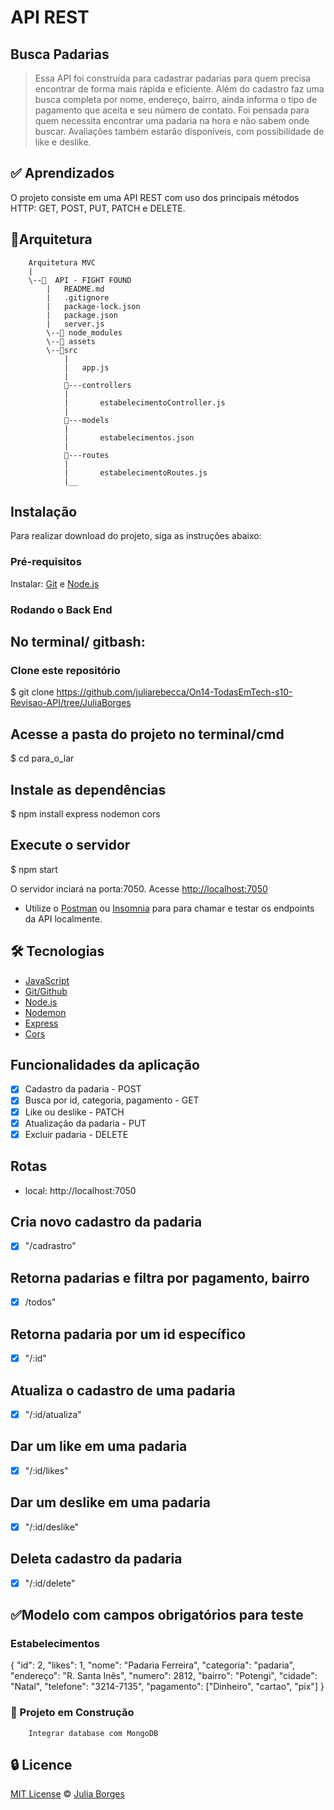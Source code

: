 # API REST
## Busca Padarias

 > Essa API foi construída para cadastrar padarias para quem precisa encontrar de forma mais rápida e eficiente. Além do cadastro faz uma busca completa por nome, endereço, bairro, ainda informa o tipo de pagamento que aceita e seu número de contato. Foi pensada para quem necessita encontrar uma padaria na hora e não sabem onde buscar. Avaliações também estarão disponíveis, com possibilidade de like e deslike.<br>

## ✅ Aprendizados

O projeto consiste em uma API REST com uso dos principais métodos HTTP: GET, POST, PUT, PATCH e DELETE.

## 📂Arquitetura

        Arquitetura MVC
        |
        \--📂  API - FIGHT FOUND
            |   README.md  
            |   .gitignore
            |   package-lock.json
            |   package.json
            |   server.js
            \--📂 node_modules
            \--📂 assets
            \--📂src
                |
                |   app.js
                |
                📂---controllers
                |       
                |       estabelecimentoController.js
                |                      
                📂---models
                |       
                |       estabelecimentos.json
                |
                📂---routes
                |      
                |       estabelecimentoRoutes.js
                |__      



## Instalação
Para realizar download do projeto, siga as instruções abaixo:

### Pré-requisitos

Instalar:
[Git](https://git-scm.com) e [Node.js](https://nodejs.org/en/)

### Rodando o Back End 

## No terminal/ gitbash:
### Clone este repositório
$ git clone <https://github.com/juliarebecca/On14-TodasEmTech-s10-Revisao-API/tree/JuliaBorges>

## Acesse a pasta do projeto no terminal/cmd
$ cd para_o_lar

## Instale as dependências
$ npm install express nodemon cors

## Execute o servidor
$ npm start

 O servidor inciará na porta:7050. 
 Acesse <http://localhost:7050>


* Utilize o [Postman](https://www.postman.com/) ou [Insomnia](https://insomnia.rest/download/) para para chamar e testar os endpoints da API localmente.

## 🛠 Tecnologias

- [JavaScript](https://www.javascript.com/)
- [Git/Github](https://github.com/)
- [Node.js](https://nodejs.org/en/)
- [Nodemon](https://nodemon.io/)
- [Express](https://expressjs.com/pt-br/)
- [Cors](https://www.npmjs.com/package/cors)

## Funcionalidades da aplicação

- [x] Cadastro da padaria - POST
- [x] Busca por id, categoria, pagamento - GET
- [x] Like ou deslike - PATCH
- [x] Atualização da padaria - PUT
- [x] Excluir padaria - DELETE

## Rotas

* local: http://localhost:7050
 

## Cria novo cadastro da padaria
- [x] "/cadrastro" 

## Retorna padarias e filtra por pagamento, bairro 
- [x] /todos" 

## Retorna padaria por um id específico
- [x] "/:id" 

## Atualiza o cadastro de uma padaria
- [x] "/:id/atualiza"

## Dar um like em uma padaria 
- [x] "/:id/likes" 

## Dar um deslike em uma padaria
- [x] "/:id/deslike" 

## Deleta cadastro da padaria 
- [x] "/:id/delete"


## ✅Modelo com campos obrigatórios para teste

###  Estabelecimentos

 {
        "id": 2,
        "likes": 1,
        "nome": "Padaria Ferreira",
        "categoria": "padaria",
        "endereço": "R. Santa Inês",
        "numero": 2812,
        "bairro": "Potengi",
        "cidade": "Natal",
        "telefone": "3214-7135",
        "pagamento": ["Dinheiro", "cartao", "pix"] 
    }

### 🚧 Projeto em Construção

        Integrar database com MongoDB
        
## 🔒 Licence

[MIT License](./LICENSE.md) © [Julia Borges](https://www.linkedin.com/in/juliarebeccaborges/)
